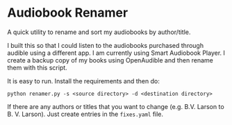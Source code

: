 # Audiobook Renamer

A quick utility to rename and sort my audiobooks by author/title.

I built this so that I could listen to the audiobooks purchased through audible using a different app. I am currently using Smart Audiobook Player. I create a backup copy of my books using OpenAudible and then rename them with this script.

It is easy to run. Install the requirements and then do:

```
python renamer.py -s <source directory> -d <destination directory>
```

If there are any authors or titles that you want to change (e.g. B.V. Larson to B. V. Larson). Just create entries in the `fixes.yaml` file.
